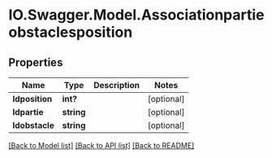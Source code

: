 # IO.Swagger.Model.Associationpartieobstaclesposition
## Properties

Name | Type | Description | Notes
------------ | ------------- | ------------- | -------------
**Idposition** | **int?** |  | [optional] 
**Idpartie** | **string** |  | [optional] 
**Idobstacle** | **string** |  | [optional] 

[[Back to Model list]](../README.md#documentation-for-models) [[Back to API list]](../README.md#documentation-for-api-endpoints) [[Back to README]](../README.md)


